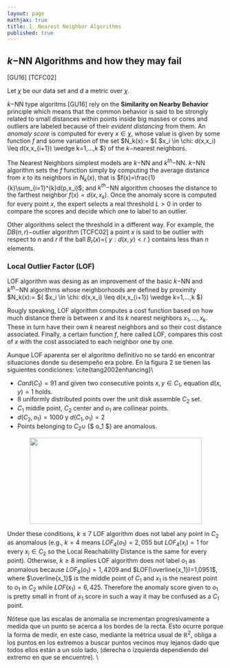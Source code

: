 ```yaml
---
layout: page
mathjax: true
title: 1. Nearest Neighbor Algorithms 
published: true
---
```

## $k-$NN Algorithms and how they may fail

[GU16]
[TCFC02]

Let $\chi$ be our data set and $d$ a metric over $\chi$. 

$k-$NN type algoritms [GU16] rely on the **Similarity on Nearby Behavior** principle which means that the common behavior is said to be strongly related to small distances within points inside big masses or cores and outliers are labeled because of their *evident distancing* from them. An *anomaly score* is computed for every $x \in \chi$, whose value is given by some function $f$ and some variation of the set $N_k(x):= ${ $x_i \in \chi: d(x,x_i) \leq d(x,x_{i+1}) \wedge k=1,...,k $} of the $k-$nearest neighbors. 

The Nearest Neighbors simplest models are $k-$NN and $k^{th}-$NN. $k-$NN algorithm sets the $f$ function simply by computing the average distance from $x$ to its neighbors in $N_k(x)$, that is $f(x)=\frac{1}{k}\sum_{i=1}^{k}d(p,x_i)$; and $k^{th}-$NN algorithm chooses the distance to the farthest neighbor $f(x)=d(x, x_{k})$. Once the anomaly score is computed for every point $x$, the expert selects a real threshold $L>0$ in order to compare the scores and decide which one to label to an outlier. 

Other algorithms select the threshold in a different way. For example, the $DB(n,r)-$outlier algorithm [TCFC02] a point $x$ is said to be outlier with respect to $n$ and $r$ if the ball $B_{r}(x)=${ $y : d(x,y)<r$ } contains less than $n$ elements. 


### Local Outlier Factor (LOF) 

LOF algorithm was desing as an improvement of the basic $k-$NN and $k^{th}-$NN algorithms whose neighborhoods are defined by proximity 
$N_k(x):= ${ $x_i \in \chi: d(x,x_i) \leq d(x,x_{i+1}) \wedge k=1,...,k $}

Rougly speaking, LOF algorithm computes a cost function based on how much distance there is between $x$ and its $k$ nearest neighbors $x_1,...,x_k$. These in turn have their own $k$ nearest neighbors and so their cost distance associated. Finally, a certain function $f$, here called LOF, compares this cost of $x$ with the cost associated to each neighbor one by one. 

Aunque LOF aparenta ser el algoritmo definitivo no se tardó en encontrar situaciones donde su desempeño era pobre. En la figura 2  se tienen las siguientes condiciones: \cite{tang2002enhancing}\\

* $Card(C_1)=91$ and given two consecutive points $x,y \in C_1$, equation $d(x,y)=1$ holds.
* 8 uniformly distributed points over the unit disk assemble $C_2$ set.
* $C_1$ middle point, $C_2$ center and $o_1$ are collinear points.
* $d(C_2,o_1)=1000$ y $d(C_1,o_1)=2$
* Points belonging to $C_2 \cup$ {$ o_1 $} are anomalous.

<center>
<img src="https://user-images.githubusercontent.com/67338552/86149156-33478100-bac1-11ea-90ef-e990eadf6972.png" height="200" width="400">
</center>

Under these conditions,  $k \leqslant 7$ LOF algorithm does not label any point in $C_2$ as anomalous (e.g., $k=4$ means $LOF_4(o_1)=2,055$ but $LOF_4(x_i)=1$ for every $x_i \in C_2$ so the Local Reachability Distance is the same for every point). Otherwise, $k \geq 8$ implies LOF algorithm does not label $o_1$ as anomalous because $LOF_8(o_1)=1,4209$ 
and $LOF(\overline{x_1})=1,0951$, where $\overline{x_1}$ is the middle point of $C_1$ and $x_1$ is the nearest point to $o_1$ in $C_2$ while $LOF(x_1)=6,425$. Therefore the anomaly score given to $o_1$ is pretty small in front of $x_1$ score in such a way it may be confused as a $C_1$ point. 

 Nótese que las escalas de anomalía se incrementan progresivamente a medida que un punto se acerca a los bordes de la recta. Esto ocurre porque la forma de medir, en este caso, mediante la métrica usual de $\mathbb{R}^2$, obliga a los puntos en los extremos a buscar puntos vecinos muy lejanos dado que todos ellos están a un solo lado, (derecha o izquierda dependiendo del extremo en que se encuentre). \\
